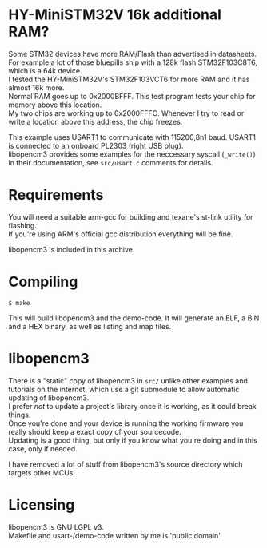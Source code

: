 # HY-MiniSTM32V 16k additional RAM?
Some STM32 devices have more RAM/Flash than advertised in datasheets. For example a lot of those bluepills ship with a 128k flash STM32F103C8T6, which is a 64k device.  
I tested the HY-MiniSTM32V's STM32F103VCT6 for more RAM and it has almost 16k more.  
Normal RAM goes up to 0x2000BFFF. This test program tests your chip for memory above this location.  
My two chips are working up to 0x2000FFFC. Whenever I try to read or write a location above this address, the chip freezes.  
  
This example uses USART1 to communicate with 115200,8n1 baud. USART1 is connected to an onboard PL2303 (right USB plug).  
libopencm3 provides some examples for the neccessary syscall (`_write()`) in their documentation, see `src/usart.c` comments
for details.  
# Requirements
You will need a suitable arm-gcc for building and texane's st-link utility for flashing.  
If you're using ARM's official gcc distribution everything will be fine.
  
libopencm3 is included in this archive.  

# Compiling
```
$ make
```
This will build libopencm3 and the demo-code. It will generate an ELF, a BIN and a HEX binary,
as well as listing and map files.

# libopencm3
There is a "static" copy of libopencm3 in `src/` unlike other examples and tutorials on the internet,
which use a git submodule to allow automatic updating of libopencm3.  
I prefer *not* to update a project's library once it is working, as it could break things.  
Once you're done and your device is running the working firmware you really should keep a exact copy
of your sourcecode.  
Updating is a good thing, but only if you know what you're doing and in this case, only if needed.  
  
I have removed a lot of stuff from libopencm3's source directory which targets other MCUs.

# Licensing
libopencm3 is GNU LGPL v3.  
Makefile and usart-/demo-code written by me is 'public domain'.  

